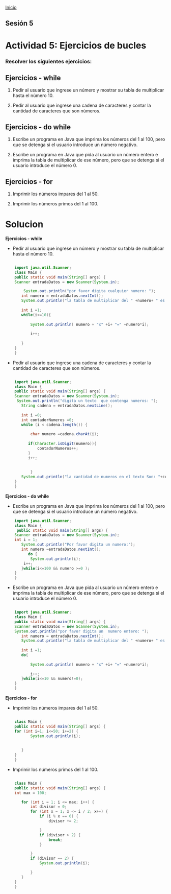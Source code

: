 <!-- No borrar o modificar -->
[Inicio](./index.md)

## Sesión 5 


<!-- Su documentación aquí -->

# **Actividad 5: Ejercicios de bucles**

### Resolver los siguientes ejercicios:

## **Ejercicios - while**
1. Pedir al usuario que ingrese un número y mostrar su tabla de multiplicar hasta el número 10.

2. Pedir al usuario que ingrese una cadena de caracteres y contar la cantidad de caracteres que son números.

## **Ejercicios - do while**
1. Escribe un programa en Java que imprima los números del 1 al 100, pero que se detenga si el usuario introduce un número negativo.

2. Escribe un programa en Java que pida al usuario un número entero e imprima la tabla de multiplicar de ese número, pero que se detenga si el usuario introduce el número 0.

## **Ejercicios - for**

1. Imprimir los números impares del 1 al 50.

2. Imprimir los números primos del 1 al 100.

# Solucion

**Ejercicios - while**

- Pedir al usuario que ingrese un número y mostrar su tabla de multiplicar hasta el número 10.

 ```java

     import java.util.Scanner;
     class Main {
     public static void main(String[] args) {
     Scanner entradaDatos = new Scanner(System.in);

         System.out.println("por favor digita cualquier numero: ");
        int numero = entradaDatos.nextInt();
        System.out.println("la tabla de multiplicar del " +numero+ " es: ");
        
        int i =1;
        while(i<=10){
            
            System.out.println( numero + "x" +i+ "=" +numero*i);
            
            i++;
            
        }
     }
     }
 ```
- Pedir al usuario que ingrese una cadena de caracteres y contar la cantidad de caracteres que son números.

 ```java

     import java.util.Scanner;
     class Main {
     public static void main(String[] args) {
     Scanner entradaDatos = new Scanner(System.in);
      System.out.println("digita un texto  que contenga numeros: ");
        String cadena = entradaDatos.nextLine();
        
        int i =0;
        int contadorNumeros =0;
        while (i < cadena.length()) {
            
            char numero =cadena.charAt(i);
           
           if(Character.isDigit(numero)){
               contadorNumeros++;
           }
           i++;
           
           
            }
        System.out.println("la cantidad de numeros en el texto Son: "+contadorNumeros);
     }
     }
 ```

**Ejercicios - do while**

- Escribe un programa en Java que imprima los números del 1 al 100, pero que se detenga si el usuario introduce un número negativo.

 ```java
     import java.util.Scanner;
     class Main {
      public static void main(String[] args) {
     Scanner entradaDatos = new Scanner(System.in);
     int i = 1;     
        System.out.println("Por favor digita un numero:");
        int numero =entradaDatos.nextInt();
           do {
            System.out.println(i);
         i++;         
        }while(i<=100 && numero >=0 ); 
     }
     }

 ```

- Escribe un programa en Java que pida al usuario un número entero e imprima la tabla de multiplicar de ese número, pero que se detenga si el usuario introduce el número 0.

 ```java

     import java.util.Scanner;
     class Main {
     public static void main(String[] args) {
     Scanner entradaDatos = new Scanner(System.in);
     System.out.println("por favor digita un  numero entero: ");
        int numero = entradaDatos.nextInt();
        System.out.println("la tabla de multiplicar del " +numero+ " es: ");
        
        int i =1;
        do{
            
            System.out.println( numero + "x" +i+ "=" +numero*i);
            
            i++;  
        }while(i<=10 && numero!=0);
     }
     }

 ```

**Ejercicios - for**

- Imprimir los números impares del 1 al 50.

 ```java

     class Main {
     public static void main(String[] args) {
     for (int i=1; i<=50; i+=2) {
            System.out.println(i);
            
            
        }
     }
     }

 ```

- Imprimir los números primos del 1 al 100.

 ```java

     class Main {
     public static void main(String[] args) {
     int max = 100;

        for (int i = 1; i <= max; i++) {
            int divisor = 0;
            for (int x = 1; x <= i / 2; x++) {
                if (i % x == 0) {
                    divisor += 2;

                }
                if (divisor > 2) {
                    break;
                }

            }
            if (divisor == 2) {
                System.out.println(i);

            }
        }
     }
     }

 ```




